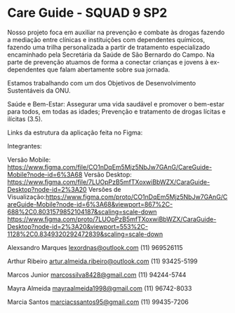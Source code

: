 # Care Guide - SQUAD 9 SP2
 
Nosso projeto foca em auxiliar na prevenção e combate às drogas fazendo a mediação entre clínicas e instituições com dependentes químicos, fazendo uma trilha personalizada a partir de tratamento especializado encaminhado pela Secretária da Saúde de São Bernardo do Campo. Na parte de prevenção atuamos de forma a conectar crianças e jovens à ex-dependentes que falam abertamente sobre sua jornada.


Estamos trabalhando com um dos Objetivos de Desenvolvimento Sustentáveis da ONU.

Saúde e Bem-Estar: Assegurar uma vida saudável e promover o bem-estar para todos, em todas as idades;
Prevenção e tratamento de drogas lícitas e ilícitas (3.5).

Links da estrutura da aplicação feita no Figma:

Integrantes:

Versão Mobile: https://www.figma.com/file/CO1nDqEm5Mjz5NbJw7GAnG/CareGuide-Mobile?node-id=6%3A68
Versão Desktop: https://www.figma.com/file/7LUOpPzB5mfTXoxwiBbWZX/CaraGuide-Desktop?node-id=2%3A20
Versões de Visualização:https://www.figma.com/proto/CO1nDqEm5Mjz5NbJw7GAnG/CareGuide-Mobile?node-id=6%3A68&viewport=867%2C-688%2C0.8031579852104187&scaling=scale-down
                        https://www.figma.com/proto/7LUOpPzB5mfTXoxwiBbWZX/CaraGuide-Desktop?node-id=2%3A20&viewport=553%2C-1128%2C0.8349320292472839&scaling=scale-down


Alexsandro Marques
lexordnas@outlook.com
(11) 969526115

Arthur Ribeiro
artur.almeida.ribeiro@outlook.com
(11) 93425-5199

Marcos Junior
marcossilva8428@gmail.com
(11) 94244-5744

Mayra Almeida
mayraalmeida1998@gmail.com
(11) 96742-8033

Marcia Santos
marciacssantos95@gmail.com
(11) 99435-7206

